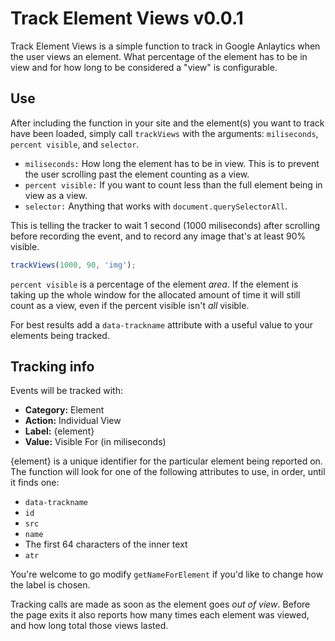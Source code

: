 # Track Element Views v0.0.1

Track Element Views is a simple function to track in Google Anlaytics when the user views an element. What percentage of the element has to be in view and for how long to be considered a "view" is configurable.

## Use

After including the function in your site and the element(s) you want to track have been loaded, simply call `trackViews` with the arguments: `miliseconds`, `percent visible`, and `selector`.

*  `miliseconds:` How long the element has to be in view. This is to prevent the user scrolling past the element counting as a view.
*  `percent visible:` If you want to count less than the full element being in view as a view.
*  `selector:` Anything that works with `document.querySelectorAll`.

This is telling the tracker to wait 1 second (1000 miliseconds) after scrolling before recording the event, and to record any image that's at least 90% visible.
```javascript
trackViews(1000, 90, 'img');
```

`percent visible` is a percentage of the element _area_. If the element is taking up the whole window for the allocated amount of time it will still count as a view, even if the percent visible isn't _all_ visible.

For best results add a `data-trackname` attribute with a useful value to your elements being tracked.

## Tracking info

Events will be tracked with:
*  **Category:** Element
*  **Action:** Individual View
*  **Label:** {element}
*  **Value:** Visible For (in miliseconds)

{element} is a unique identifier for the particular element being reported on. The function will look for one of the following attributes to use, in order, until it finds one:
*  `data-trackname`
*  `id`
*  `src`
*  `name`
*  The first 64 characters of the inner text
*  `atr`

You're welcome to go modify `getNameForElement` if you'd like to change how the label is chosen.

Tracking calls are made as soon as the element goes _out of view_. Before the page exits it also reports how many times each element was viewed, and how long total those views lasted.
